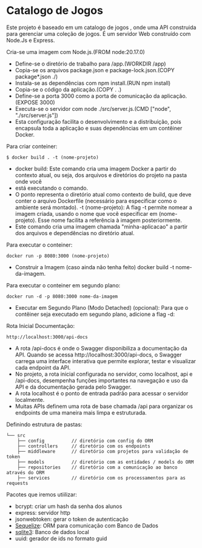 # Catalogo de Jogos


Este projeto é baseado em um catalogo de jogos , onde uma API construida para gerenciar uma coleção de jogos. É um servidor Web construído com Node.Js e Express.



Cria-se uma imagem com Node.js.(FROM node:20.17.0)
- Define-se o diretório de trabalho para /app.(WORKDIR /app)
- Copia-se os arquivos package.json e package-lock.json.(COPY package*.json ./)
- Instala-se as dependências com npm install.(RUN npm install)
- Copia-se o código da aplicação.(COPY . .)
- Define-se a porta 3000 como a porta de comunicação da aplicação.(EXPOSE 3000)
- Executa-se o servidor com node ./src/server.js.(CMD ["node", "./src/server.js"])
- Esta configuração facilita o desenvolvimento e a distribuição, pois encapsula toda a aplicação e suas dependências em um contêiner Docker.

Para criar conteiner: 
```
$ docker build . -t (nome-projeto)
```

- docker build: Este comando cria uma imagem Docker a partir do contexto atual, ou seja, dos arquivos e diretórios do projeto na pasta onde você 
- está executando o comando.
- O ponto representa o diretório atual como contexto de build, que deve conter o arquivo Dockerfile (necessário para especificar como o ambiente será montado).
-t (nome-projeto): A flag -t permite nomear a imagem criada, usando o nome que você especificar em (nome-projeto). Esse nome facilita a referência à imagem posteriormente.
- Este comando cria uma imagem chamada "minha-aplicacao" a partir dos arquivos e dependências no diretório atual.




Para executar o conteiner:
```
docker run -p 8080:3000 (nome-projeto) 
```
- Construir a Imagem (caso ainda não tenha feito)
docker build -t nome-da-imagem.



Para executar o conteiner em segundo plano:
```
docker run -d -p 8080:3000 nome-da-imagem
```
- Executar em Segundo Plano (Modo Detached) (opcional): Para que o contêiner seja executado em segundo plano, adicione a flag -d:

Rota Inicial Documentação: 
```
http://localhost:3000/api-docs
```
- A rota /api-docs é onde o Swagger disponibiliza a documentação da API. 
Quando se acessa http://localhost:3000/api-docs, o Swagger carrega uma interface interativa que permite explorar, 
testar e visualizar cada endpoint da API.
- No projeto, a rota inicial configurada no servidor, como localhost, api e /api-docs, 
desempenha funções importantes na navegação e uso da API e da documentação gerada pelo Swagger.
- A rota localhost é o ponto de entrada padrão para acessar o servidor localmente.
- Muitas APIs definem uma rota de base chamada /api para organizar os endpoints de uma maneira mais limpa e estruturada. 




Definindo estrutura de pastas:

```
└── src
    ├── config          // diretório com config do ORM
    ├── controllers     // diretório com os endpoints
    ├── middleware      // diretório com projetos para validação de token
    ├── models          // diretório com as entidades / models do ORM
    ├── repositories    // diretório com a comunicação ao banco através do ORM
    ├── services        // diretório com os processamentos para as requests
```



Pacotes que iremos utiilizar:
- bcrypt: criar um hash da senha dos alunos
- express: servidor http
- jsonwebtoken: gerar o token de autenticação
- [Sequelize](https://sequelize.org/docs/v6/getting-started/): ORM para comunicação com Banco de Dados
- [sqlite3](https://www.sqlite.org/): Banco de dados local
- uuid: gerador de ids no formato guid

